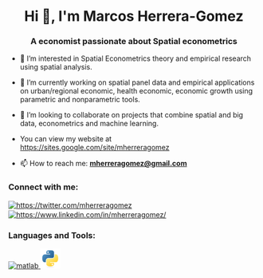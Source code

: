 <h1 align="center">Hi 👋, I'm Marcos Herrera-Gomez</h1>
<h3 align="center">A economist passionate about Spatial econometrics</h3>

- 👀 I’m interested in Spatial Econometrics theory and empirical research using spatial analysis.  
- 🌱 I’m currently working on spatial panel data and empirical applications on urban/regional economic, health economic, economic growth using parametric and nonparametric tools.   
- 👯 I’m looking to collaborate on projects that combine spatial and big data, econometrics and machine learning.

- You can view my website at https://sites.google.com/site/mherreragomez
- 📫 How to reach me: **mherreragomez@gmail.com**

<h3 align="left">Connect with me:</h3>
<p align="left">
<a href="https://twitter.com/https://twitter.com/mherreragomez" target="blank"><img align="center" src="https://raw.githubusercontent.com/rahuldkjain/github-profile-readme-generator/master/src/images/icons/Social/twitter.svg" alt="https://twitter.com/mherreragomez" height="30" width="40" /></a>
<a href="https://linkedin.com/in/https://www.linkedin.com/in/mherreragomez/" target="blank"><img align="center" src="https://raw.githubusercontent.com/rahuldkjain/github-profile-readme-generator/master/src/images/icons/Social/linked-in-alt.svg" alt="https://www.linkedin.com/in/mherreragomez/" height="30" width="40" /></a>
</p>


<h3 align="left">Languages and Tools:</h3>
<p align="left"> 
  <a href="https://www.mathworks.com/" target="_blank" rel="noreferrer"> <img src="https://upload.wikimedia.org/wikipedia/commons/2/21/Matlab_Logo.png" alt="matlab" width="40" height="40"/> 
  </a> <a href="https://www.python.org" target="_blank" rel="noreferrer"> <img src="https://raw.githubusercontent.com/devicons/devicon/master/icons/python/python-original.svg" alt="python" width="40" height="40"/> </a> </p>


<!---
mherreragomez/mherreragomez is a ✨ special ✨ repository because its `README.md` (this file) appears on your GitHub profile.
You can click the Preview link to take a look at your changes.
--->
